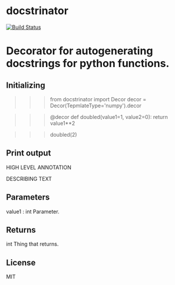 # docstrinator
[![Build Status](https://travis-ci.org/joemccann/dillinger.svg?branch=master)](https://travis-ci.org/joemccann/dillinger)


# Decorator for autogenerating docstrings for python functions.

## Initializing
>>> from docstrinator import Decor
decor = Decor(TepmlateType='numpy').decor

>>>@decor
def doubled(value1=1, value2=0):
    return value1**2

>>>doubled(2)
## Print output
HIGH LEVEL ANNOTATION

DESCRIBING TEXT

Parameters
----------

value1 : int
   Parameter.

Returns
-------
int
   Thing that returns.
    


License
----

MIT
